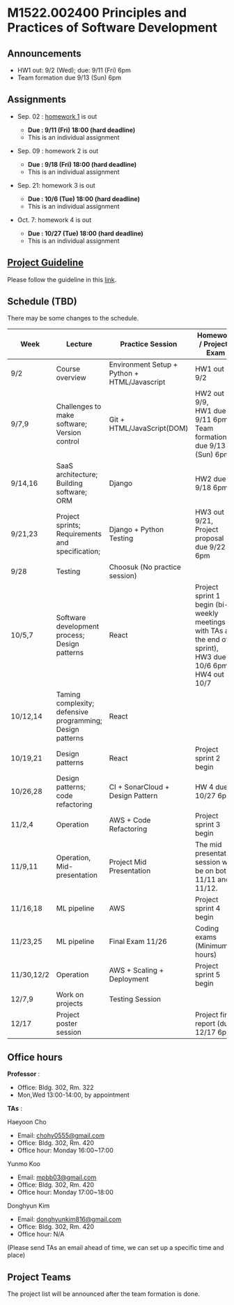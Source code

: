 # M1522.002400 Principles and Practices of Software Development

## Announcements
- HW1 out: 9/2 (Wed); due: 9/11 (Fri) 6pm
- Team formation due 9/13 (Sun) 6pm

## Assignments

- Sep. 02 : [homework 1](hw1) is out
  - **Due : 9/11 (Fri) 18:00 (hard deadline)**
  - This is an individual assignment

- Sep. 09 : homework 2 is out
  - **Due : 9/18 (Fri) 18:00 (hard deadline)**
  - This is an individual assignment
  
- Sep. 21: homework 3 is out
  - **Due : 10/6 (Tue) 18:00 (hard deadline)**
  - This is an individual assignment

- Oct. 7: homework 4 is out
  - **Due : 10/27 (Tue) 18:00 (hard deadline)**
  - This is an individual assignment

## [Project Guideline](project)

Please follow the guideline in this [link](project).

## Schedule (TBD)

There may be some changes to the schedule.

| Week  | Lecture | Practice Session | Homework / Project / Exam |
|-------|---------|------------------|---------------------------|
|9/2 | Course overview | Environment Setup + Python + HTML/Javascript | HW1 out 9/2 |
|9/7,9| Challenges to make software; Version control | Git + HTML/JavaScript(DOM) | HW2 out 9/9, <br/> HW1 due 9/11 6pm, <br/> Team formation due 9/13 (Sun) 6pm |
|9/14,16 | SaaS architecture; Building software; ORM | Django | HW2 due 9/18 6pm |
|9/21,23 | Project sprints; Requirements and specification;  | Django + Python Testing | HW3 out 9/21, <br/> Project proposal due 9/22 6pm |
|9/28 | Testing | Choosuk (No practice session) | |
|10/5,7 | Software development process; Design patterns | React | Project sprint 1 begin (bi-weekly meetings with TAs at the end of sprint), <br/> HW3 due 10/6 6pm, <br/> HW4 out 10/7 |
|10/12,14 | Taming complexity; defensive programming; Design patterns | React | |
|10/19,21 | Design patterns | React | Project sprint 2 begin |
|10/26,28 | Design patterns; code refactoring | CI + SonarCloud + Design Pattern | HW 4 due 10/27 6pm |
|11/2,4 | Operation | AWS + Code Refactoring | Project sprint 3 begin |
|11/9,11 | Operation, Mid-presentation | Project Mid Presentation | The mid presentation session will be on both 11/11 and 11/12. |
|11/16,18 | ML pipeline | AWS | Project sprint 4 begin |
|11/23,25 | ML pipeline | Final Exam 11/26 | Coding exams (Minimum 3 hours) |
|11/30,12/2 | Operation | AWS + Scaling + Deployment | Project sprint 5 begin |
|12/7,9 | Work on projects | Testing Session | |
|12/17 | Project poster session | | Project final report (due 12/17 6pm) |

## Office hours
**Professor** : 
  - Office: Bldg. 302, Rm. 322
  - Mon,Wed 13:00-14:00, by appointment
  
**TAs** :

Haeyoon Cho
  - Email: chohy0555@gmail.com
  - Office: Bldg. 302, Rm. 420
  - Office hour: Monday 16:00~17:00

Yunmo Koo
  - Email: mpbb03@gmail.com
  - Office: Bldg. 302, Rm. 420
  - Office hour: Monday 17:00~18:00

Donghyun Kim
  - Email: donghyunkim816@gmail.com  
  - Office: Bldg. 302, Rm. 420
  - Office hour: N/A

(Please send TAs an email ahead of time, we can set up a specific time and place)

## Project Teams
The project list will be announced after the team formation is done.
